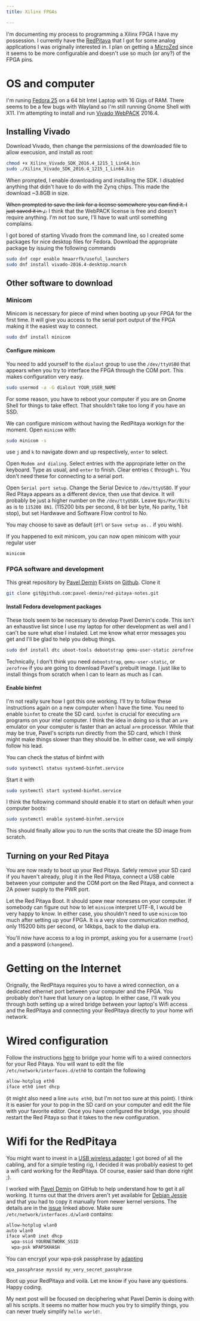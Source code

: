 ```yaml
---
title: Xilinx FPGAs

---
```


I'm documenting my process to programming a Xilinx FPGA I have my possession. I currently have the
[RedPitaya](http://redpitaya.com/) that I got for some analog applications I was originally
interested in. I plan on getting a [MicroZed](http://microzed.org/product/microzed) since it seems
to be more configurable and doesn't use so much (or any?) of the FPGA pins.

# OS and computer

I'm runing [Fedora 25](https://getfedora.org/) on a 64 bit Intel Laptop with 16 Gigs of RAM. There
seems to be a few bugs with Wayland so I'm still running Gnome Shell with X11.  I'm attempting to
install and run [Vivado WebPACK](https://www.xilinx.com/support/download.html) 2016.4.

## Installing Vivado
Download Vivado, then change the permissions of the downloaded file to allow
execusion, and install as root:
```sh
chmod +x Xilinx_Vivado_SDK_2016.4_1215_1_Lin64.bin
sudo ./Xilinx_Vivado_SDK_2016.4_1215_1_Lin64.bin
```

When prompted, I enable downloading and installing the SDK. I disabled anything
that didn't have to do with the Zynq chips. This made the download ~3.8GB in
size.

~~When prompted to save the link for a license somewhere you can find it. I
just saved it in `/`.~~ I think that the WebPACK license is free and doesn't
require anything. I'm not too sure, I'll have to wait until something
complains.

I got bored of starting Vivado from the command line, so I created some packages 
for nice desktop files for Fedora. Download the appropriate package by issuing the following
commands
```sh
sudo dnf copr enable hmaarrfk/useful_launchers
sudo dnf install vivado-2016.4-desktop.noarch
```

## Other software to download

### Minicom
Minicom is necessary for piece of mind when booting up your FPGA for the first time.  It will give
you access to the serial port output of the FPGA making it the easiest way to connect.

```sh
sudo dnf install minicom
```

#### Configure minicom
You need to add yourself to the `dialout` group to use the `/dev/ttyUSB0` that
appears when you try to interface the FPGA through the COM port. This makes
configuration very easy.

```sh
sudo usermod -a -G dialout YOUR_USER_NAME
```

For some reason, you have to reboot your computer if you are on Gnome Shell for
things to take effect. That shouldn't take too long if you have an SSD.

We can configure minicom without having the RedPitaya workign for the moment. Open `minicom` with:
```sh
sudo minicom -s
```
use `j` and `k` to navigate down and up respectively, `enter` to select.

Open `Modem and dialing`. Select entries with the appropriate letter on the keyboard. Type as usual, and `enter` to finish.
Clear entries `C` through `L`. You don't need these for connecting to a serial port.

Open `Serial port setup`. Change the Serial Device to `/dev/ttyUSBO`. If your Red Pitaya appears as a different device, then use that device. It will probably be just a higher number on the `/dev/ttyUSBX`.
Leave `Bps/Par/Bits` as is to `115200 8N1`. (115200 bits per second, 8 bit ber byte, No parity, 1 bit stop), but set Hardwave and Software Flow control to No.

You may choose to save as default (`dfl` or `Save setup as..` if you wish).

If you happened to exit minicom, you can now open minicom with your regular user
```sh
minicom
```

### FPGA software and development

This great repository by [Pavel Demin](https://github.com/pavel-demin) Exists
on [Github](https://github.com/pavel-demin/red-pitaya-notes). Clone it 

```sh
git clone git@github.com:pavel-demin/red-pitaya-notes.git
```

#### Install Fedora development packages

These tools seem to be necessary to develop Pavel Demin's code.  This isn't an exhaustive list
since I use my laptop for other development as well and I can't be sure what else I instaled. Let
me know what error messages you get and I'll be glad to help you debug things.

```sh
sudo dnf install dtc uboot-tools debootstrap qemu-user-static zerofree
```

Technically, I don't think you need `debootstrap`, `qemu-user-static`, or
`zerofree` if you are going to download Pavel's prebuilt image. I just like to
install things from scratch when I can to learn as much as I can.

#### Enable binfmt
I'm not really sure how I got this one working. I'll try to follow these instructions again on a
new computer when I have the time.  You need to enable `binfmt` to create the SD card. `binfmt` is
crucial for executing `arm` programs on your intel computer. I think the idea in doing so is that
an `arm` emulator on your computer is faster than an actual `arm` processor. While that may be
true, Pavel's scripts run directly from the SD card, which I think might make things slower
than they should be. In either case, we will simply follow his lead.

You can check the status of binfmt with
```sh
sudo systemctl status systemd-binfmt.service
```
Start it with
```sh
sudo systemctl start systemd-binfmt.service
```
I think the following command should enable it to start on default when your computer boots:
```sh
sudo systemctl enable systemd-binfmt.service
```
This should finally allow you to run the scrits that create the SD image from scratch.

## Turning on your Red Pitaya
You are now ready to boot up your Red Pitaya. Safely remove your SD card if you haven't already,
plug it in the Red Pitaya, connect a USB cable between your computer and the COM port on the Red
Pitaya, and connect a 2A power supply to the PWR port.

Let the Red Pitaya Boot. It should spew near nonesess on your computer. If somebody can figure out
how to let `minicom` interpret UTF-8, I would be very happy to know. In either case, you shouldn't
need to use `minicom` too much after setting up your FPGA. It is a very slow communication method,
only 115200 bits per second, or 14kbps, back to the dialup era.

You'll now have access to a log in prompt, asking you for a username (`root`) and a password
(`changeme`).

# Getting on the Internet
Orignally, the RedPitaya requires you to have a wired connection, on a dedicated ethernet port
between your computer and the FPGA. You probably don't have that luxury on a laptop. 
In either case, I'll walk you through both setting up a wired bridge between your laptop's Wifi
access and the RedPitaya and connecting your RedPitaya directly to your home wifi network.

# Wired configuration
Follow  the instructions
[here](https://major.io/2015/03/29/share-a-wireless-connection-via-ethernet-in-gnome-3-14/) to
bridge your home wifi to a wired connectors for your Red Pitaya.
You will want to edit the file `/etc/network/interfaces.d/eth0` to contain the following
```sh
allow-hotplug eth0
iface eth0 inet dhcp
```
(it might also need a line `auto eth0`, but I'm not too sure at this point). I think it is easier
for your to pop in the SD card on your computer and edit the file with your favorite editor.  Once
you have configured the bridge, you should restart the Red Pitaya so that it takes to the new
configuration.

# Wifi for the RedPitaya
You might want to invest in a [USB wireless
adapter](https://www.amazon.com/gp/product/B014HTNO52/ref=oh_aui_detailpage_o01_s01?ie=UTF8&psc=1)
I got bored of all the cabling, and for a simple testing rig, I decided it was probably easiest to
get a wifi card working for the RedPitaya. Of course, easier said than done right ;).

I worked with [Pavel Demin](https://github.com/pavel-demin/red-pitaya-notes/issues/449) on GitHub
to help understand how to get it all working. It turns out that the drivers aren't yet available
for [Debian Jessie](https://www.debian.org/releases/stable/) and that you had to copy it manually
from newer kernel versions. The details are in the
[issue](https://github.com/pavel-demin/red-pitaya-notes/issues/449) linked above.
Make sure `/etc/network/interfaces.d/wlan0` contains:
```sh
allow-hotplug wlan0
auto wlan0
iface wlan0 inet dhcp
  wpa-ssid YOURNETWORK_SSID
  wpa-psk WPAPSKHASH
```
You can encrypt your wpa-psk passphrase by
[adapting](https://wiki.debian.org/WiFi/HowToUse#WPA-PSK_and_WPA2-PSK)
```
wpa_passphrase myssid my_very_secret_passphrase
```
Boot up your RedPitaya and voilà. Let me know if you have any questions. Happy coding.

My next post will be focused on deciphering what Pavel Demin is doing with all his scripts.
It seems no matter how much you try to simplify  things, you can never truely simplify `hello world!`.
